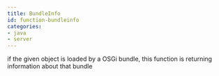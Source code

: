 ```yaml
---
title: BundleInfo
id: function-bundleinfo
categories:
- java
- server
---
```


if the given object is loaded by a OSGi bundle, this function is returning information about that bundle
